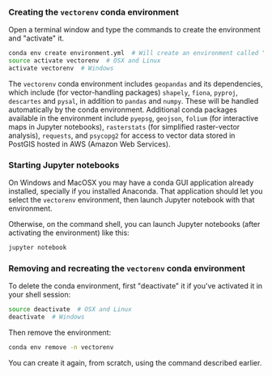 ### Creating the `vectorenv` conda environment

Open a terminal window and type the commands to create the environment and "activate" it.
```bash
conda env create environment.yml  # Will create an environment called "vectorenv"
source activate vectorenv  # OSX and Linux
activate vectorenv  # Windows
```

The `vectorenv` conda environment includes `geopandas` and its dependencies, which include (for vector-handling packages) `shapely`, `fiona`, `pyproj`, `descartes` and `pysal`, in addition to `pandas` and `numpy`. These will be handled automatically by the conda environment. Additional conda packages available in the environment include `pyepsg`, `geojson`, `folium` (for interactive maps in Jupyter notebooks), `rasterstats` (for simplified raster-vector analysis), `requests`, and `psycopg2` for access to vector data stored in PostGIS hosted in AWS (Amazon Web Services).

### Starting Jupyter notebooks

On Windows and MacOSX you may have a conda GUI application already installed, specially if you installed Anaconda. That application should let you select the `vectorenv` environment, then launch Jupyter notebook with that environment.

Otherwise, on the command shell, you can launch Jupyter notebooks (after activating the environment) like this:
```bash
jupyter notebook
```

### Removing and recreating the `vectorenv` conda environment

To delete the conda environment, first "deactivate" it if you've activated it in your shell session:
```bash
source deactivate  # OSX and Linux
deactivate  # Windows
```

Then remove the environment:
```bash
conda env remove -n vectorenv
```

You can create it again, from scratch, using the command described earlier.
